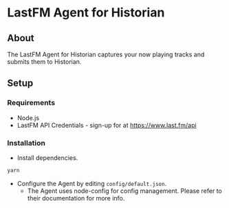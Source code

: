 # LastFM Agent for Historian

## About

The LastFM Agent for Historian captures your now playing tracks and submits them to Historian.

## Setup

### Requirements
- Node.js
- LastFM API Credentials -  sign-up for at https://www.last.fm/api

### Installation
- Install dependencies.
```bash
yarn
```
- Configure the Agent by editing `config/default.json`.
    - The Agent uses node-config for config management. Please refer to their documentation for more info.